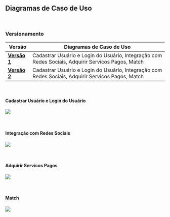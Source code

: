 ## Diagramas de Caso de Uso

<br />

### Versionamento

| Versão      	| Diagramas de Caso de Uso                                                  	|
| ------------- | ------------------------------------------------------------ |
| [**Versão 1**](DiagDeCasosUso/DiagCasodeUso-V1.md) 	| Cadastrar Usuário e Login do Usuário, Integração com Redes Sociais, Adquirir Servicos Pagos, Match  |
| [**Versão 2**](DiagDeCasosUso/DiagCasodeUso-FINAL.md)   	| Cadastrar Usuário e Login do Usuário, Integração com Redes Sociais, Adquirir Servicos Pagos, Match |

<br />

#### Cadastrar Usuário e Login do Usuário

<a data-fancybox="gallery" href="../../img/casoDeUso/Diagrama01-CadastrarELogar-FINAL.png"><img src="../../img/casoDeUso/Diagrama01-CadastrarELogar-FINAL-mini.png"></a>

<br>

#### Integração com Redes Sociais

<a data-fancybox="gallery" href="../../img/casoDeUso/Diagrama02-IntegraçãoComRedesSociais-FINAL.png"><img src="../../img/casoDeUso/Diagrama02-IntegraçãoComRedesSociais-FINAL-mini.png"></a>

<br>

#### Adquirir Servicos Pagos

<a data-fancybox="gallery" href="../../img/casoDeUso/Diagrama03-AdquirirServicosPagos-FINAL.png"><img src="../../img/casoDeUso/Diagrama03-AdquirirServicosPagos-FINAL-mini.png"></a>

<br>

#### Match

<a data-fancybox="gallery" href="../../img/casoDeUso/Diagrama04-Match-FINAL.png"><img src="../../img/casoDeUso/Diagrama04-Match-FINAL-mini.png"></a>

<br>
